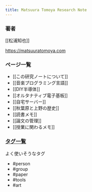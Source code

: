 ```yaml
---
title: Matsuura Tomoya Research Note 
---
```


### 著者

[[松浦知也]]

https://matsuuratomoya.com

### ページ一覧

- [[この研究ノートについて]]
- [[音楽プログラミング言語]]
- [[DIY半導体]]
- [[オルタナティブ電子基板]]
- [[自宅サーバー]]
- [[秋葉原と上野の歴史]]
- [[読書メモ]]
- [[論文の管理]]
- [[授業に関わるメモ]]

### [タグ一覧](/tags)

よく使いそうなタグ

- #person
- #group
- #paper
- #tools
- #art 
